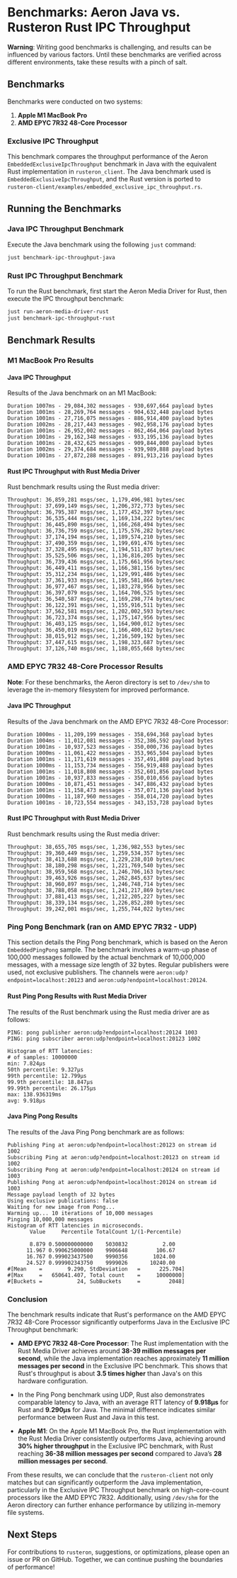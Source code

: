 # Benchmarks: Aeron Java vs. Rusteron Rust IPC Throughput

**Warning**: Writing good benchmarks is challenging, and results can be influenced by various factors. Until these benchmarks are verified across different environments, take these results with a pinch of salt.

## Benchmarks

Benchmarks were conducted on two systems:
1. **Apple M1 MacBook Pro**
2. **AMD EPYC 7R32 48-Core Processor**

### Exclusive IPC Throughput

This benchmark compares the throughput performance of the Aeron `EmbeddedExclusiveIpcThroughput` benchmark in Java with the equivalent Rust implementation in `rusteron_client`. The Java benchmark used is `EmbeddedExclusiveIpcThroughput`, and the Rust version is ported to `rusteron-client/examples/embedded_exclusive_ipc_throughput.rs`.

## Running the Benchmarks

### Java IPC Throughput Benchmark
Execute the Java benchmark using the following `just` command:

```sh
just benchmark-ipc-throughput-java
```

### Rust IPC Throughput Benchmark
To run the Rust benchmark, first start the Aeron Media Driver for Rust, then execute the IPC throughput benchmark:

```sh
just run-aeron-media-driver-rust
just benchmark-ipc-throughput-rust
```

## Benchmark Results

### M1 MacBook Pro Results

#### Java IPC Throughput
Results of the Java benchmark on an M1 MacBook:

```
Duration 1007ms - 29,084,302 messages - 930,697,664 payload bytes
Duration 1001ms - 28,269,764 messages - 904,632,448 payload bytes
Duration 1001ms - 27,716,075 messages - 886,914,400 payload bytes
Duration 1002ms - 28,217,443 messages - 902,958,176 payload bytes
Duration 1001ms - 26,952,002 messages - 862,464,064 payload bytes
Duration 1001ms - 29,162,348 messages - 933,195,136 payload bytes
Duration 1001ms - 28,432,625 messages - 909,844,000 payload bytes
Duration 1002ms - 29,374,684 messages - 939,989,888 payload bytes
Duration 1001ms - 27,872,288 messages - 891,913,216 payload bytes
```

#### Rust IPC Throughput with Rust Media Driver
Rust benchmark results using the Rust media driver:

```
Throughput: 36,859,281 msgs/sec, 1,179,496,981 bytes/sec
Throughput: 37,699,149 msgs/sec, 1,206,372,773 bytes/sec
Throughput: 36,795,387 msgs/sec, 1,177,452,397 bytes/sec
Throughput: 36,535,444 msgs/sec, 1,169,134,222 bytes/sec
Throughput: 36,445,890 msgs/sec, 1,166,268,494 bytes/sec
Throughput: 36,736,759 msgs/sec, 1,175,576,282 bytes/sec
Throughput: 37,174,194 msgs/sec, 1,189,574,210 bytes/sec
Throughput: 37,490,359 msgs/sec, 1,199,691,476 bytes/sec
Throughput: 37,328,495 msgs/sec, 1,194,511,837 bytes/sec
Throughput: 35,525,506 msgs/sec, 1,136,816,205 bytes/sec
Throughput: 36,739,436 msgs/sec, 1,175,661,956 bytes/sec
Throughput: 36,449,411 msgs/sec, 1,166,381,156 bytes/sec
Throughput: 35,312,234 msgs/sec, 1,129,991,486 bytes/sec
Throughput: 37,361,933 msgs/sec, 1,195,581,866 bytes/sec
Throughput: 36,977,467 msgs/sec, 1,183,278,956 bytes/sec
Throughput: 36,397,079 msgs/sec, 1,164,706,525 bytes/sec
Throughput: 36,540,587 msgs/sec, 1,169,298,774 bytes/sec
Throughput: 36,122,391 msgs/sec, 1,155,916,511 bytes/sec
Throughput: 37,562,581 msgs/sec, 1,202,002,593 bytes/sec
Throughput: 36,723,374 msgs/sec, 1,175,147,956 bytes/sec
Throughput: 36,403,125 msgs/sec, 1,164,900,012 bytes/sec
Throughput: 36,450,019 msgs/sec, 1,166,400,612 bytes/sec
Throughput: 38,015,912 msgs/sec, 1,216,509,192 bytes/sec
Throughput: 37,447,615 msgs/sec, 1,198,323,687 bytes/sec
Throughput: 37,126,740 msgs/sec, 1,188,055,668 bytes/sec
```

### AMD EPYC 7R32 48-Core Processor Results

**Note**: For these benchmarks, the Aeron directory is set to `/dev/shm` to leverage the in-memory filesystem for improved performance.

#### Java IPC Throughput
Results of the Java benchmark on the AMD EPYC 7R32 48-Core Processor:

```
Duration 1000ms - 11,209,199 messages - 358,694,368 payload bytes
Duration 1004ms - 11,012,081 messages - 352,386,592 payload bytes
Duration 1001ms - 10,937,523 messages - 350,000,736 payload bytes
Duration 1000ms - 11,061,422 messages - 353,965,504 payload bytes
Duration 1001ms - 11,171,619 messages - 357,491,808 payload bytes
Duration 1000ms - 11,153,734 messages - 356,919,488 payload bytes
Duration 1001ms - 11,018,808 messages - 352,601,856 payload bytes
Duration 1001ms - 10,937,833 messages - 350,010,656 payload bytes
Duration 1000ms - 10,871,451 messages - 347,886,432 payload bytes
Duration 1001ms - 11,158,473 messages - 357,071,136 payload bytes
Duration 1000ms - 11,187,960 messages - 358,014,720 payload bytes
Duration 1001ms - 10,723,554 messages - 343,153,728 payload bytes
```

#### Rust IPC Throughput with Rust Media Driver
Rust benchmark results using the Rust media driver:

```
Throughput: 38,655,705 msgs/sec, 1,236,982,553 bytes/sec
Throughput: 39,360,449 msgs/sec, 1,259,534,357 bytes/sec
Throughput: 38,413,688 msgs/sec, 1,229,238,010 bytes/sec
Throughput: 38,180,298 msgs/sec, 1,221,769,540 bytes/sec
Throughput: 38,959,568 msgs/sec, 1,246,706,163 bytes/sec
Throughput: 39,463,926 msgs/sec, 1,262,845,637 bytes/sec
Throughput: 38,960,897 msgs/sec, 1,246,748,714 bytes/sec
Throughput: 38,788,058 msgs/sec, 1,241,217,869 bytes/sec
Throughput: 37,881,413 msgs/sec, 1,212,205,227 bytes/sec
Throughput: 38,339,134 msgs/sec, 1,226,852,280 bytes/sec
Throughput: 39,242,001 msgs/sec, 1,255,744,022 bytes/sec
```

### Ping Pong Benchmark (ran on AMD EPYC 7R32 - UDP)

This section details the Ping Pong benchmark, which is based on the Aeron `EmbeddedPingPong` sample. The benchmark involves a warm-up phase of 100,000 messages followed by the actual benchmark of 10,000,000 messages, with a message size length of 32 bytes. Regular publishers were used, not exclusive publishers. The channels were `aeron:udp?endpoint=localhost:20123` and `aeron:udp?endpoint=localhost:20124`.

#### Rust Ping Pong Results with Rust Media Driver
The results of the Rust benchmark using the Rust media driver are as follows:

```
PING: pong publisher aeron:udp?endpoint=localhost:20124 1003
PING: ping subscriber aeron:udp?endpoint=localhost:20123 1002

Histogram of RTT latencies:
# of samples: 10000000
min: 7.824µs
50th percentile: 9.327µs
99th percentile: 12.799µs
99.9th percentile: 18.847µs
99.99th percentile: 26.175µs
max: 138.936319ms
avg: 9.918µs
```

#### Java Ping Pong Results
The results of the Java Ping Pong benchmark are as follows:

```
Publishing Ping at aeron:udp?endpoint=localhost:20123 on stream id 1002
Subscribing Ping at aeron:udp?endpoint=localhost:20123 on stream id 1002
Subscribing Pong at aeron:udp?endpoint=localhost:20124 on stream id 1003
Publishing Pong at aeron:udp?endpoint=localhost:20124 on stream id 1003
Message payload length of 32 bytes
Using exclusive publications: false
Waiting for new image from Pong...
Warming up... 10 iterations of 10,000 messages
Pinging 10,000,000 messages
Histogram of RTT latencies in microseconds.
       Value     Percentile TotalCount 1/(1-Percentile)

       8.879 0.500000000000    5030832           2.00
      11.967 0.990625000000    9906648         106.67
      16.767 0.999023437500    9990356        1024.00
      24.527 0.999902343750    9999026       10240.00
#[Mean    =        9.290, StdDeviation   =      225.704]
#[Max     =   650641.407, Total count    =     10000000]
#[Buckets =           24, SubBuckets     =         2048]
```

### Conclusion

The benchmark results indicate that Rust's performance on the AMD EPYC 7R32 48-Core Processor significantly outperforms Java in the Exclusive IPC Throughput benchmark:

- **AMD EPYC 7R32 48-Core Processor**: The Rust implementation with the Rust Media Driver achieves around **38-39 million messages per second**, while the Java implementation reaches approximately **11 million messages per second** in the Exclusive IPC benchmark. This shows that Rust's throughput is about **3.5 times higher** than Java's on this hardware configuration.

- In the Ping Pong benchmark using UDP, Rust also demonstrates comparable latency to Java, with an average RTT latency of **9.918µs** for Rust and **9.290µs** for Java. The minimal difference indicates similar performance between Rust and Java in this test.

- **Apple M1**: On the Apple M1 MacBook Pro, the Rust implementation with the Rust Media Driver consistently outperforms Java, achieving around **30% higher throughput** in the Exclusive IPC benchmark, with Rust reaching **36-38 million messages per second** compared to Java’s **28 million messages per second**.

From these results, we can conclude that the `rusteron-client` not only matches but can significantly outperform the Java implementation, particularly in the Exclusive IPC Throughput benchmark on high-core-count processors like the AMD EPYC 7R32. Additionally, using `/dev/shm` for the Aeron directory can further enhance performance by utilizing in-memory file systems.

## Next Steps

For contributions to `rusteron`, suggestions, or optimizations, please open an issue or PR on GitHub. Together, we can continue pushing the boundaries of performance!